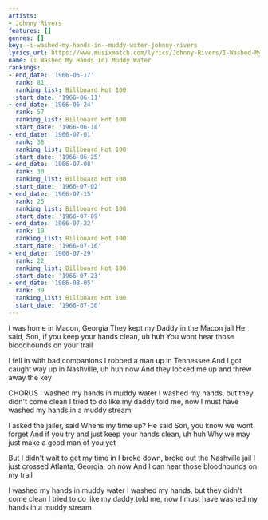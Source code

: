 ```yaml
---
artists:
- Johnny Rivers
features: []
genres: []
key: -i-washed-my-hands-in--muddy-water-johnny-rivers
lyrics_url: https://www.musixmatch.com/lyrics/Johnny-Rivers/I-Washed-My-Hands-in-Muddy-Water
name: (I Washed My Hands In) Muddy Water
rankings:
- end_date: '1966-06-17'
  rank: 81
  ranking_list: Billboard Hot 100
  start_date: '1966-06-11'
- end_date: '1966-06-24'
  rank: 57
  ranking_list: Billboard Hot 100
  start_date: '1966-06-18'
- end_date: '1966-07-01'
  rank: 38
  ranking_list: Billboard Hot 100
  start_date: '1966-06-25'
- end_date: '1966-07-08'
  rank: 30
  ranking_list: Billboard Hot 100
  start_date: '1966-07-02'
- end_date: '1966-07-15'
  rank: 25
  ranking_list: Billboard Hot 100
  start_date: '1966-07-09'
- end_date: '1966-07-22'
  rank: 19
  ranking_list: Billboard Hot 100
  start_date: '1966-07-16'
- end_date: '1966-07-29'
  rank: 22
  ranking_list: Billboard Hot 100
  start_date: '1966-07-23'
- end_date: '1966-08-05'
  rank: 39
  ranking_list: Billboard Hot 100
  start_date: '1966-07-30'
---
```

I was home in Macon, Georgia
They kept my Daddy in the Macon jail
He said, Son, if you keep your hands clean, uh huh
You wont hear those bloodhounds on your trail

I fell in with bad companions
I robbed a man up in Tennessee
And I got caught way up in Nashville, uh huh now
And they locked me up and threw away the key

CHORUS
I washed my hands in muddy water
I washed my hands, but they didn't come clean
I tried to do like my daddy told me, now
I must have washed my hands in a muddy stream

I asked the jailer, said Whens my time up?
He said Son, you know we wont forget
And if you try and just keep your hands clean, uh huh
Why we may just make a good man of you yet

But I didn't wait to get my time in
I broke down, broke out the Nashville jail
I just crossed Atlanta, Georgia, oh now
And I can hear those bloodhounds on my trail

I washed my hands in muddy water
I washed my hands, but they didn't come clean
I tried to do like my daddy told me, now
I must have washed my hands in a muddy stream
